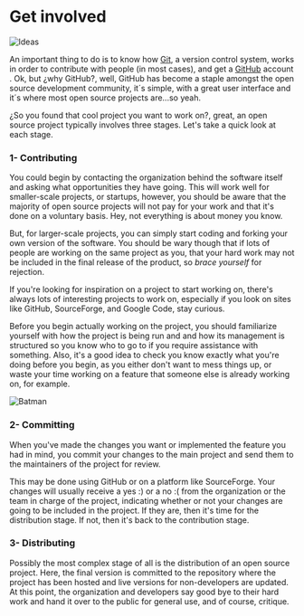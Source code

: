 # Get involved

![Ideas](http://i.imgur.com/KLnANGW.jpg "Ideas matter")

An important thing to do is to know how [Git](http://git-scm.com/), a version control system, works in order to contribute with people (in most cases), and get a [GitHub](https://github.com/) account . Ok, but ¿why GitHub?, well, GitHub has become a staple amongst the open source development community, it´s simple, with a great user interface and it´s where most open source projects are...so yeah.

¿So you found that cool project you want to work on?, great, an open source project typically involves three stages. Let's take a quick look at each stage.

### **1- Contributing**

You could begin by contacting the organization behind the software itself and asking what opportunities they have going. This will work well for smaller-scale projects, or startups, however, you should be aware that the majority of open source projects will not pay for your work and that it's done on a voluntary basis. Hey, not everything is about money you know.

But, for larger-scale projects, you can simply start coding and forking your own version of the software. You should be wary though that if lots of people are working on the same project as you, that your hard work may not be included in the final release of the product, so *brace yourself* for rejection.

If you're looking for inspiration on a project to start working on, there's always lots of interesting projects to work on, especially if you look on sites like GitHub, SourceForge, and Google Code, stay curious.

Before you begin actually working on the project, you should familiarize yourself with how the project is being run and and how its management is structured so you know who to go to if you require assistance with something. Also, it's a good idea to check you know exactly what you're doing before you begin, as you either don't want to mess things up, or waste your time working on a feature that someone else is already working on, for example.

![Batman](http://i.imgur.com/55qobWz.jpg "Batman knows best")

### **2- Committing**

When you've made the changes you want or implemented the feature you had in mind, you commit your changes to the main project and send them to the maintainers of the project for review.

This may be done using GitHub or on a platform like SourceForge. Your changes will usually receive a yes :) or a no :( from the organization or the team in charge of the project, indicating whether or not your changes are going to be included in the project. If they are, then it's time for the distribution stage. If not, then it's back to the contribution stage.

### **3- Distributing**

Possibly the most complex stage of all is the distribution of an open source project. Here, the final version is committed to the repository where the project has been hosted and live versions for non-developers are updated. At this point, the organization and developers say good bye to their hard work and hand it over to the public for general use, and of course, critique.
